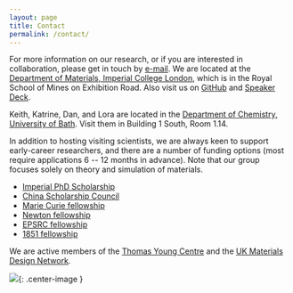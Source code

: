 ```yaml
---
layout: page
title: Contact
permalink: /contact/
---
```


For more information on our research, or if you are interested in collaboration, please get in touch by [e-mail](mailto:a.walsh[at]imperial.ac.uk).
We are located at the [Department of Materials, Imperial College London](https://www.imperial.ac.uk/engineering/departments/materials/), which is in the Royal School of Mines on Exhibition Road.
Also visit us on [GitHub](https://github.com/WMD-group) and [Speaker Deck](https://speakerdeck.com/aronwalsh).

Keith, Katrine, Dan, and Lora are located in the [Department of Chemistry, University of Bath](http://www.bath.ac.uk/chemistry/). Visit them in Building 1 South, Room 1.14.

In addition to hosting visiting scientists, we are always keen to support early-career researchers, and there are a number of funding options (most require applications 6 -- 12 months in advance).
Note that our group focuses solely on theory and simulation of materials.

* [Imperial PhD Scholarship](http://www.imperial.ac.uk/study/pg/fees-and-funding/scholarships/icphd/)
* [China Scholarship Council](https://www.imperial.ac.uk/study/pg/fees-and-funding/scholarships/international-scholarship-collaborations/csc/)
* [Marie Curie fellowship](http://ec.europa.eu/research/mariecurieactions/)
* [Newton fellowship](http://www.newtonfellowships.org/)
* [EPSRC fellowship](https://www.epsrc.ac.uk/skills/fellows/areas/)
* [1851 fellowship](http://www.royalcommission1851.org/awards/?award=research)

We are active members of the [Thomas Young Centre](http://www.thomasyoungcentre.org) and the [UK Materials Design Network](http://mdn-uk.github.io).

![](http://www.thomasyoungcentre.org//public/cms/37/14/2/2/YtcfTU_web.bmp){: .center-image }


